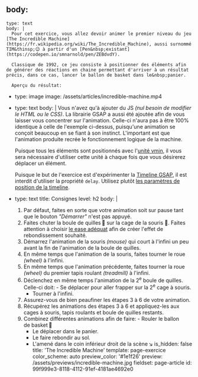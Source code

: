 body:
  -
    type: text
    body: |
      Pour cet exercice, vous allez devoir animer le premier niveau du jeu [The Incredible Machine](https://fr.wikipedia.org/wiki/The_Incredible_Machine), aussi surnommé TIM&thinsp;😉 à partir d'un [Pen&nbsp;existant](https://codepen.io/smnarnold/pen/ZEBdvdY). 
      
      Classique de 1992, ce jeu consiste à positionner des éléments afin de générer des réactions en chaine permettant d'arriver à un résultat précis, dans ce cas, lancer le ballon de basket dans le&nbsp;panier.
      
      Aperçu du résultat:
  -
    type: image
    image: /assets/articles/incredible-machine.mp4
  -
    type: text
    body: |
      Vous n'avez qu'à ajouter du JS _(nul besoin de modifier le HTML ou le CSS)_. La librairie GSAP a aussi été ajoutée afin de vous laisser vous concentrer sur l'animation. Celle-ci n'aura pas à être 100% identique à celle de l'exemple ci-dessus, puisqu'une animation se conçoit beaucoup en se fiant à son instinct. L'important est que l'animation produite recrée le fonctionnement logique de la&nbsp;machine.
      
      Puisque tous les éléments sont positionnés avec l'[unité vmin](https://smnarnold.com/cours/css/unites-de-mesure-avancees#vmin-et-vmax), il vous sera nécessaire d'utiliser cette unité à chaque fois que vous désirerez déplacer un&nbsp;élément.
      
      Puisque le but de l'exercice est d'expérimenter la [Timeline GSAP](https://smnarnold.com/cours/gsap/timeline), il est interdit d'utiliser la propriété&nbsp;`delay`. Utilisez plutôt [les paramètres de position de la&nbsp;timeline](https://smnarnold.com/cours/gsap/timeline#parametres-de-position).
  -
    type: text
    title: Consignes
    level: h2
    body: |
      1. Par défaut, faites en sorte que votre animation soit sur pause tant que le bouton _"Démarrer"_ n'est pas&nbsp;appuyé.
      2. Faites chuter la boule de quilles&thinsp;🎳 sur la cage de la souris&nbsp;🐁. Faites attention à choisir [le ease adéquat](https://greensock.com/get-started/#easing) afin de créer l'effet de rebondissement&nbsp;souhaité.
      3. Démarrez l'animation de la souris _(mouse)_ qui court à l'infini un peu avant la fin de l'animation de la boule de&nbsp;quilles.
      4. En même temps que l'animation de la souris, faites tourner le roue _(wheel)_ à&nbsp;l'infini.
      5. En même temps que l'animation précédente, faites tourner la roue _(wheel)_ du premier tapis roulant _(treadmill)_ à&nbsp;l'infini.
      6. Déclenchez en même temps l'animation de la 2<sup>e</sup> boule de quilles. Celle-ci doit: 
      	- Se déplacer pour aller frapper sur la 2<sup>e</sup> cage à&nbsp;souris.
          - Tourner à&nbsp;l'infini.
      7. Assurez-vous de bien peaufiner les étapes 3 à 6 de votre&nbsp;animation.
      8. Récupérez les animations des étapes 3 à 6 et appliquez-les aux cages à souris, tapis roulants et boule de quilles&nbsp;restants.
      9. Combinez différentes animations afin de faire:
      	- Rouler le ballon de&nbsp;basket&thinsp;🏀
          - Le déplacer dans le&nbsp;panier.
          - Le faire rebondir au&nbsp;sol.
          - L'amené dans le coin inférieur droit de la&nbsp;scène&thinsp;↘️
is_hidden: false
title: 'The Incredible Machine'
template: page-exercice
color_scheme: auto
preview_color: '#1e1f26'
preview: /assets/previews/incredible-machine.jpg
fieldset: page-article
id: 99f999e3-8118-4112-91ef-4181ae4692e0
